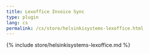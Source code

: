 ```yaml
---
title: Lexoffice Invoice Sync
type: plugin
lang: cs
permalink: /cs/store/helsinkisystems-lexoffice.html
---
```


{% include store/helsinkisystems-lexoffice.md %}
